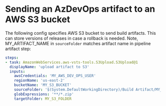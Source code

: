 # Sending an AzDevOps artifact to an AWS S3 bucket

The following config specifies AWS S3 bucket to send build artifacts. This can store versions of releases in case a rollback is needed. Note, MY_ARTIFACT_NAME in `sourceFolder` matches artifact name in pipeline artifact step:
```yaml
steps:
- task: AmazonWebServices.aws-vsts-tools.S3Upload.S3Upload@1
  displayName: 'upload artifact to S3'
  inputs:
    awsCredentials: 'MY_AWS_DEV_OPS_USER'
    regionName: 'us-east-2'
    bucketName: 'MY_S3_BUCKET'
    sourceFolder: '$(System.DefaultWorkingDirectory)/Build Artifact/MY_ARTIFACT_NAME_$(Build.BuildNumber)'
    globExpressions: '**/*.zip'
    targetFolder: MY_S3_FOLDER
